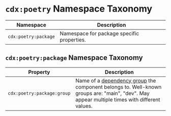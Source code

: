 # `cdx:poetry` Namespace Taxonomy

| Namespace | Description |
| --------- | ----------- |
| `cdx:poetry:package` | Namespace for package specific properties. |

## `cdx:poetry:package` Namespace Taxonomy

| Property | Description |
| -------- | ----------- |
| `cdx:poetry:package:group` | Name of a [dependency group](https://python-poetry.org/docs/managing-dependencies/#dependency-groups) the component belongs to. Well-known groups are: "main", "dev". May appear multiple times with different values. |
